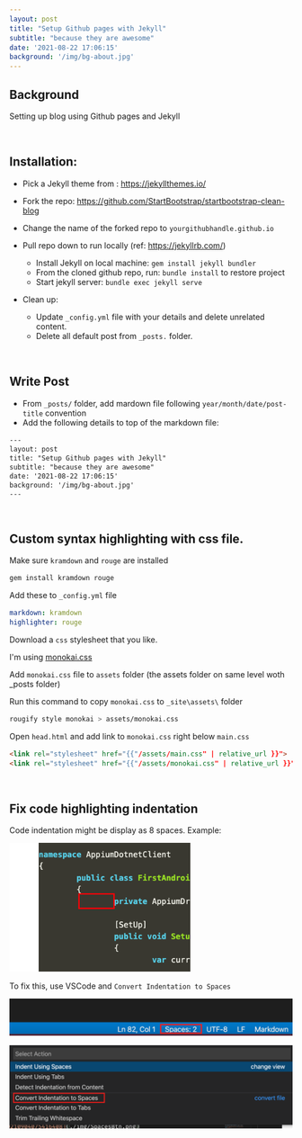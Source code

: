 ```yaml
---
layout: post
title: "Setup Github pages with Jekyll"
subtitle: "because they are awesome"
date: '2021-08-22 17:06:15'
background: '/img/bg-about.jpg'
---
```


## Background
Setting up blog using Github pages and Jekyll

<br/>

## Installation:
* Pick a Jekyll theme from :  <https://jekyllthemes.io/>
* Fork the repo:  <https://github.com/StartBootstrap/startbootstrap-clean-blog>
* Change the name of the forked repo to `yourgithubhandle.github.io`
* Pull repo down to run locally (ref: <https://jekyllrb.com/>)
  * Install Jekyll on local machine: `gem install jekyll bundler`
  * From the cloned github repo, run:  `bundle install` to restore project
  * Start jekyll server: `bundle exec jekyll serve` 

* Clean up:
  * Update `_config.yml` file with your details and delete unrelated content.
  * Delete all default post from `_posts.` folder.
  

<br/>

## Write Post
* From `_posts/` folder, add mardown file following `year/month/date/post-title` convention
* Add the following details to top of the markdown file:
```
---
layout: post
title: "Setup Github pages with Jekyll"
subtitle: "because they are awesome"
date: '2021-08-22 17:06:15'
background: '/img/bg-about.jpg'
---
```
<br/>

## Custom syntax highlighting with css file.
Make sure `kramdown` and `rouge` are installed
```zsh
gem install kramdown rouge
```
Add these to `_config.yml` file 
```yml
markdown: kramdown
highlighter: rouge
```


Download a `css` stylesheet that you like.  

I'm using [monokai.css](https://gist.github.com/DarkSector/49e4e0e5e962c5342432)

Add `monokai.css` file to `assets` folder (the assets folder on same level woth _posts folder)

Run this command to copy `monokai.css` to `_site\assets\` folder
```zsh
rougify style monokai > assets/monokai.css
```

Open `head.html` and add link to `monokai.css` right below `main.css`
```html
<link rel="stylesheet" href="{{"/assets/main.css" | relative_url }}">
<link rel="stylesheet" href="{{"/assets/monokai.css" | relative_url }}">
```

<br/>

## Fix code highlighting indentation
Code indentation might be display as 8 spaces. Example:

<img src="./img/8spacesExample.png" alt="8spacesExample" style="zoom:80%;" />

To fix this, use VSCode and `Convert Indentation to Spaces`

![image-20210904075416408](./img/SpacesBtn.png)

![image-20210904075508532](./img/indentationToSpaces.png)